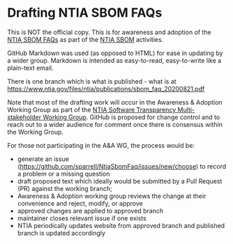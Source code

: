 # Drafting NTIA SBOM FAQs

This is NOT the official copy.
This is for awareness and adoption
of the [NTIA SBOM FAQs](https://www.ntia.gov/files/ntia/publications/sbom_faq_20200821.pdf) as part of the [NTIA SBOM](https://www.ntia.gov/SBOM) activities.

GitHub Markdown was used (as opposed to HTML)
for ease in updating by a wider group.
Markdown is intended as easy-to-read, easy-to-write like a plain-text email.


There is one branch which is what is published - what is at https://www.ntia.gov/files/ntia/publications/sbom_faq_20200821.pdf

Note that most of the drafting work
will occur in the
Awareness & Adoption Working Group
as part of the
[NTIA Software Transparency Multi-stakeholder Working Group](https://www.ntia.gov/SoftwareTransparency).
GitHub is proposed for change control
and to reach out to a wider audience for comment
once there is consensus within the Working Group.

For those not participating in the A&A WG,
the process would be:
- generate an issue
(https://github.com/sparrell/NtiaSbomFaq/issues/new/choose)
to record a problem or a missing question
- draft proposed text
which ideally would be submitted by a
Pull Request (PR) against the working branch;
- Awareness & Adoption working group
reviews the change at their convenience
and reject, modify, or approve
- approved changes are applied to approved branch
- maintainer closes relevant issue if one exists
- NTIA periodically updates website
from approved branch
and published branch is updated accordingly
